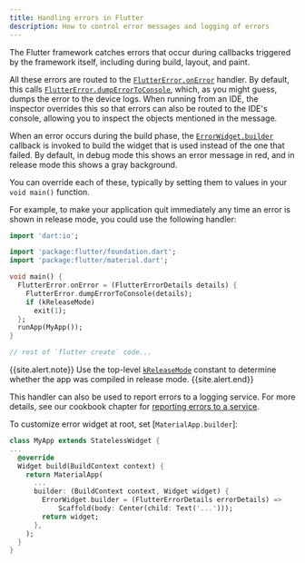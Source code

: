 ```yaml
---
title: Handling errors in Flutter
description: How to control error messages and logging of errors
---
```


The Flutter framework catches errors that occur during callbacks
triggered by the framework itself, including during build, layout, and
paint.

All these errors are routed to the [`FlutterError.onError`][] handler. 
By default, this calls [`FlutterError.dumpErrorToConsole`][],
which, as you might guess, dumps the error to the device logs. When
running from an IDE, the inspector overrides this so that errors can
also be routed to the IDE's console, allowing you to inspect the
objects mentioned in the message.

When an error occurs during the build phase, the [`ErrorWidget.builder`][]
callback is invoked to build the widget that is used instead of the
one that failed.
By default, in debug mode this shows an error message
in red, and in release mode this shows a gray background.

You can override each of these, typically by setting them to values in
your `void main()` function.

For example, to make your application quit immediately any time an
error is shown in release mode, you could use the following handler:

<!-- skip -->
```dart
import 'dart:io';

import 'package:flutter/foundation.dart';
import 'package:flutter/material.dart';

void main() {
  FlutterError.onError = (FlutterErrorDetails details) {
    FlutterError.dumpErrorToConsole(details);
    if (kReleaseMode)
      exit(1);
  };
  runApp(MyApp());
}

// rest of `flutter create` code...
```
{{site.alert.note}}
  Use the top-level [`kReleaseMode`][] constant to determine whether the
  app was compiled in release mode.
{{site.alert.end}}

This handler can also be used to report errors to a logging service.
For more details, see our cookbook chapter for 
[reporting errors to a service][].

To customize error widget at root, set [`MaterialApp.builder`]:

<!-- skip -->
```dart
class MyApp extends StatelessWidget {
...
  @override
  Widget build(BuildContext context) {
    return MaterialApp(
      ...
      builder: (BuildContext context, Widget widget) {
        ErrorWidget.builder = (FlutterErrorDetails errorDetails) =>
            Scaffold(body: Center(child: Text('...')));
        return widget;
      },
    );
  }
}
```

[`FlutterError.onError`]: {{site.api}}/flutter/foundation/FlutterError/onError.html
[`FlutterError.dumpErrorToConsole`]: {{site.api}}/flutter/foundation/FlutterError/dumpErrorToConsole.html
[`ErrorWidget.builder`]: {{site.api}}/flutter/widgets/ErrorWidget/builder.html
[reporting errors to a service]: /docs/cookbook/maintenance/error-reporting
[`kReleaseMode`]:  {{site.api}}/flutter/foundation/kReleaseMode-constant.html
